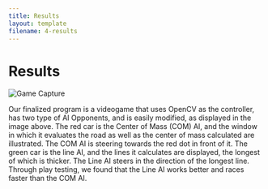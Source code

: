 ```yaml
---
title: Results
layout: template
filename: 4-results
--- 
```


# Results
![Game Capture](http://wtrelease.github.io/Vision-Racing/PresentationLinks/Game_Capture1.png)

Our finalized program is a videogame that uses OpenCV as the controller, has two type of AI Opponents, and is easily modified, as displayed in the image above. The red car is the Center of Mass (COM) AI, and the window in which it evaluates the road as well as the center of mass calculated are illustrated. The COM AI is steering towards the red dot in front of it. The green car is the line AI, and the lines it calculates are displayed, the longest of which is thicker. The Line AI steers in the direction of the longest line. Through play testing, we found that the Line AI works better and races faster than the COM AI. 

